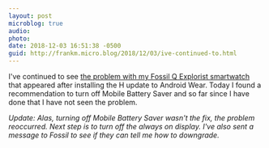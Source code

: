 ```yaml
---
layout: post
microblog: true
audio: 
photo: 
date: 2018-12-03 16:51:38 -0500
guid: http://frankm.micro.blog/2018/12/03/ive-continued-to.html
---
```

I've continued to see [the problem with my Fossil Q Explorist smartwatch](http://fedwiki.frankmcpherson.net/view/welcome-visitors/view/recent-changes/view/fossil-q-explorist) that appeared after installing the H update to Android Wear. Today I found a recommendation to turn off Mobile Battery Saver and so far since I have done that I have not seen the problem.

*Update: Alas, turning off Mobile Battery Saver wasn't the fix, the problem reoccurred. Next step is to turn off the always on display. I've also sent a message to Fossil to see if they can tell me how to downgrade.*
